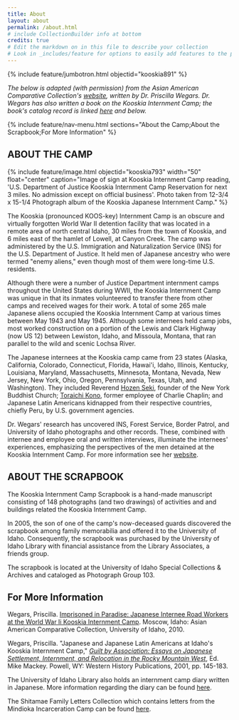 ```yaml
---
title: About
layout: about
permalink: /about.html
# include CollectionBuilder info at bottom
credits: true
# Edit the markdown on in this file to describe your collection
# Look in _includes/feature for options to easily add features to the page
---
```


{% include feature/jumbotron.html objectid="kooskia891" %} 

*The below is adapted (with permission) from the Asian American Comparative Collection's [website](http://www.uiweb.uidaho.edu/LS/AACC/KOOSKIA.HTM), written by Dr. Priscilla Wegars. Dr. Wegars has also written a book on the Kooskia Internment Camp; the book's catalog record is linked [here](http://uidaho.worldcat.org/oclc/639164294) and below.*

{% include feature/nav-menu.html sections="About the Camp;About the Scrapbook;For More Information" %} 

## ABOUT THE CAMP

{% include feature/image.html objectid="kooskia793" width="50" float="center" caption="Image of sign at Kooskia Internment Camp reading, 'U.S. Department of Justice Kooskia Internment Camp Reservation for next 3 miles. No admission except on official business'. Photo taken from 12-3/4 x 15-1/4 Photograph album of the Kooskia Japanese Internment Camp." %}

The Kooskia (pronounced KOOS-key) Internment Camp is an obscure and virtually forgotten World War II detention facility that was located in a remote area of north central Idaho, 30 miles from the town of Kooskia, and 6 miles east of the hamlet of Lowell, at Canyon Creek.
The camp was administered by the U.S. Immigration and Naturalization Service (INS) for the U.S. Department of Justice.
It held men of Japanese ancestry who were termed "enemy aliens," even though most of them were long-time U.S. residents.

Although there were a number of Justice Department internment camps throughout the United States during WWII, the Kooskia Internment Camp was unique in that its inmates volunteered to transfer there from other camps and received wages for their work.
A total of some 265 male Japanese aliens occupied the Kooskia Internment Camp at various times between May 1943 and May 1945.
Although some internees held camp jobs, most worked construction on a portion of the Lewis and Clark Highway (now US 12) between Lewiston, Idaho, and Missoula, Montana, that ran parallel to the wild and scenic Lochsa River.

The Japanese internees at the Kooskia camp came from 23 states (Alaska, California, Colorado, Connecticut, Florida, Hawai'i, Idaho, Illinois, Kentucky, Louisiana, Maryland, Massachusetts, Minnesota, Montana, Nevada, New Jersey, New York, Ohio, Oregon, Pennsylvania, Texas, Utah, and Washington).
They included  Reverend [Hozen Seki](http://www.nytimes.com/1991/07/25/obituaries/rev-hozen-seki-is-dead-at-87-leader-of-buddhists-in-new-york.html), founder of the New York Buddhist Church; [Toraichi Kono](https://en.wikipedia.org/wiki/Toraichi_Kono), former employee of Charlie Chaplin; and Japanese Latin Americans kidnapped from their respective countries, chiefly Peru, by U.S. government agencies.

Dr. Wegars' research has uncovered INS, Forest Service, Border Patrol, and University of Idaho photographs and other records.
These, combined with internee and employee oral and written interviews, illuminate the internees' experiences, emphasizing the perspectives of the men detained at the Kooskia Internment Camp.
For more information see her [website](http://www.uiweb.uidaho.edu/LS/AACC/KOOSKIA.HTM").

## ABOUT THE SCRAPBOOK

The Kooskia Internment Camp Scrapbook is a hand-made manuscript consisting of 148 photographs (and two drawings) of activities and and buildings related the Kooskia Internment Camp.

In 2005, the son of one of the camp's now-deceased guards discovered the scrapbook among family memorabilia and offered it to the University of Idaho.
Consequently, the scrapbook was purchased by the University of Idaho Library with financial assistance from the Library Associates, a friends group.

The scrapbook is located at the University of Idaho Special Collections & Archives and cataloged as Photograph Group 103.

## For More Information

Wegars, Priscilla. [Imprisoned in Paradise: Japanese Internee Road Workers at the World War Ii Kooskia Internment Camp](http://uidaho.worldcat.org/oclc/639164294).
Moscow, Idaho: Asian American Comparative Collection, University of Idaho, 2010.

Wegars, Priscilla. "Japanese and Japanese Latin Americans at Idaho's Kooskia Internment Camp," [*Guilt by Association: Essays on Japanese Settlement, Internment, and Relocation in the Rocky Mountain West*](http://uidaho.worldcat.org/oclc/47143890), Ed. Mike Mackey.
Powell, WY: Western History Publications, 2001, pp. 145-183.

The University of Idaho Library also holds an internment camp diary written in Japanese.
More information regarding the diary can be found [here](http://www.lib.uidaho.edu/special-collections/dm/dm1997.htm). 

The Shitamae Family Letters Collection which contains letters from the Mindioka Incarceration Camp can be found [here](https://www.lib.uidaho.edu/digital/shitamae/).

<div class="clearfix"></div>